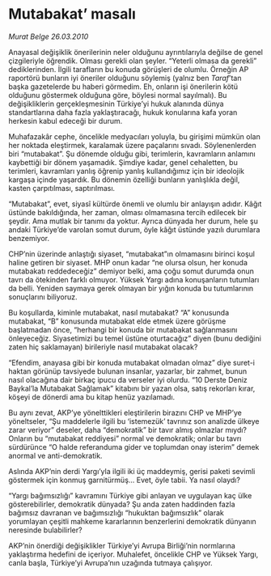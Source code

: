 # Mutabakat’ masalı

*Murat Belge 26.03.2010*

<div class="yazi"><p>Anayasal değişiklik önerilerinin neler olduğunu ayrıntılarıyla değilse de genel çizgileriyle öğrendik. Olması gerekli olan şeyler. “Yeterli olmasa da gerekli” dediklerinden. İlgili tarafların bu konuda görüşleri de olumlu. Örneğin AP raportörü bunların iyi öneriler olduğunu söylemiş (yalnız ben <i>Taraf</i>’tan başka gazetelerde bu haberi görmedim. Eh, onların işi önerilerin kötü olduğunu göstermek olduğuna göre, böylesi normal sayılmalı). Bu değişikliklerin gerçekleşmesinin Türkiye’yi hukuk alanında dünya standartlarına daha fazla yaklaştıracağı, hukuk konularına kafa yoran herkesin kabul edeceği bir durum. </p>
<p>Muhafazakâr cephe, öncelikle medyacıları yoluyla, bu girişimi mümkün olan her noktada eleştirmek, karalamak üzere paçalarını sıvadı. Söylenenlerden biri “mutabakat”. Şu dönemde olduğu gibi, terimlerin, kavramların anlamını kaybettiği bir dönem yaşamadık. Şimdiye kadar, genel cehaletten, bu terimleri, kavramları yanlış öğrenip yanlış kullandığımız için bir ideolojik kargaşa içinde yaşardık. Bu dönemin özelliği bunların yanlışlıkla değil, kasten çarpıtılması, saptırılması.</p>
<p>“Mutabakat”, evet, siyasî kültürde önemli ve olumlu bir anlayışın adıdır. Kâğıt üstünde bakıldığında, her zaman, olması olmamasına tercih edilecek bir şeydir. Ama mutlak bir tanımı da yoktur. Ayrıca dünyada her durum, hele şu andaki Türkiye’de varolan somut durum, öyle kâğıt üstünde yazılı durumlara benzemiyor.</p>
<p>CHP’nin üzerinde anlaştığı siyaset, “mutabakat”ın olmamasını birinci koşul haline getiren bir siyaset. MHP onun kadar “ne olursa olsun, her konuda mutabakatı reddedeceğiz” demiyor belki, ama çoğu somut durumda onun tavrı da ötekinden farklı olmuyor. Yüksek Yargı adına konuşanların tutumları da belli. Yeniden saymaya gerek olmayan bir yığın konuda bu tutumlarının sonuçlarını biliyoruz.</p>
<p>Bu koşullarda, kiminle mutabakat, nasıl mutabakat? “A” konusunda mutabakat, “B” konusunda mutabakat elde etmek üzere görüşme başlatmadan önce, “herhangi bir konuda bir mutabakat sağlanmasını önleyeceğiz. Siyasetimizi bu temel üstüne oturtacağız” diyen (bunu dediğini zaten hiç saklamayan) birileriyle nasıl mutabakat olacak?</p>
<p>“Efendim, anayasa gibi bir konuda mutabakat olmadan olmaz” diye suret-i haktan görünüp tavsiyede bulunan insanlar, yazarlar, bir zahmet, bunun nasıl olacağına dair birkaç ipucu da verseler iyi olurdu. “10 Derste Deniz Baykal’la Mutabakat Sağlamak” kitabını bir yazan olsa, satış rekorları kırar, köşeyi de dönerdi ama bu kitap henüz yazılamadı.</p>
<p>Bu aynı zevat, AKP’ye yönelttikleri eleştirilerin birazını CHP ve MHP’ye yöneltseler, “Şu maddelerle ilgili bu ‘istemezük’ tavrınız son analizde ülkeye zarar veriyor” deseler, daha “demokratik” bir tavır almış olmazlar mıydı? Onların bu “mutabakat reddiyesi” normal ve demokratik; onlar bu tavrı sürdürünce “O halde referanduma gider ve toplumdan onay isterim” demek anormal ve anti-demokratik.</p>
<p>Aslında AKP’nin derdi Yargı’yla ilgili iki üç maddeymiş, gerisi paketi sevimli göstermek için konmuş garnitürmüş... Evet, öyle tabii. Ya nasıl olaydı?</p>
<p>“Yargı bağımsızlığı” kavramını Türkiye gibi anlayan ve uygulayan kaç ülke gösterebilirler, demokratik dünyada? Şu anda zaten haddinden fazla bağımsız davranan ve bağımsızlığı “hukuktan bağımsızlık” olarak yorumlayan çeşitli mahkeme kararlarının benzerlerini demokratik dünyanın neresinde bulabilirler?</p>
<p>AKP’nin önerdiği değişiklikler Türkiye’yi Avrupa Birliği’nin normlarına yaklaştırma hedefini de içeriyor. Muhalefet, öncelikle CHP ve Yüksek Yargı, canla başla, Türkiye’yi Avrupa’nın uzağında tutmaya çalışıyor.</p></div>
